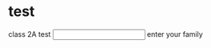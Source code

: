 # test

class 2A test
<input type="text" name="family" id="lastname">
<label for="alstname">enter your family</label>
